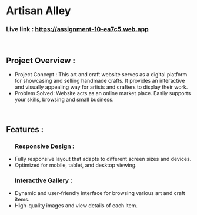 # Artisan Alley
### Live link : https://assignment-10-ea7c5.web.app

<br/>
<h2>Project Overview : </h2>
<ul>
  <li>
    Project Concept : This art and craft website serves as a digital platform for showcasing and selling handmade crafts. It 
    provides an interactive and visually appealing way for artists and crafters to display their work.
  </li>
  <li>
    Problem Solved: Website acts as an online market place.  Easily supports your skills, browsing and small business.
  </li>
</ul>
<br/>

<h2> Features : </h2>
<ul>
  <h3>Responsive Design : </h3>
  <li>Fully responsive layout that adapts to different screen sizes and devices.</li>
  <li>Optimized for mobile, tablet, and desktop viewing.</li>
 
  
  <h3>Interactive Gallery :</h3>
  <li>Dynamic and user-friendly interface for browsing various art and craft items.</li>
  <li>High-quality images and view details of each item.</li>
  
</ul>
